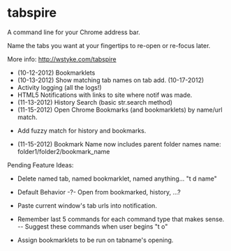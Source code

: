 tabspire
========

A command line for your Chrome  address bar.

Name the tabs you want at your fingertips to re-open or re-focus later.

More info: http://wstyke.com/tabspire



+ (10-12-2012) Bookmarklets
+ (10-13-2012) Show matching tab names on tab add.
  (10-17-2012)
+ Activity logging (all the logs!)
+ HTML5 Notifications with links to site where notif was made.
+ (11-13-2012) History Search (basic str.search method)
+ (11-15-2012) Open Chrome Bookmarks (and bookmarklets) by name/url match.
- Add fuzzy match for history and bookmarks.
+ (11-15-2012) Bookmark Name now includes parent folder names
	name: folder1/folder2/bookmark_name

Pending Feature Ideas:

- Delete named tab, named bookmarklet, named anything...
	"t d name"
- Default Behavior -?- Open from bookmarked, history, ...?
- Paste current window's tab urls into notification.

- Remember last 5 commands for each command type that makes sense.
-- Suggest these commands when user begins "t o"

- Assign bookmarklets to be run on tabname's opening.
